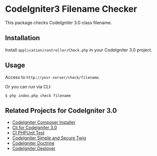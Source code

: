 # CodeIgniter3 Filename Checker

This package checks CodeIgniter 3.0 class filename.

## Installation

Install `application/controller/Check.php` in your CodeIgniter 3.0 project.

## Usage

Access to `http://your-server/check/filename`.

Or you can run via CLI:
	
~~~
$ php index.php check filename
~~~

## Related Projects for CodeIgniter 3.0

* [CodeIgniter Composer Installer](https://github.com/kenjis/codeigniter-composer-installer)
* [Cli for CodeIgniter 3.0](https://github.com/kenjis/codeigniter-cli)
* [CI PHPUnit Test](https://github.com/kenjis/ci-phpunit-test)
* [CodeIgniter Simple and Secure Twig](https://github.com/kenjis/codeigniter-ss-twig)
* [CodeIgniter Doctrine](https://github.com/kenjis/codeigniter-doctrine)
* [CodeIgniter Deployer](https://github.com/kenjis/codeigniter-deployer)
